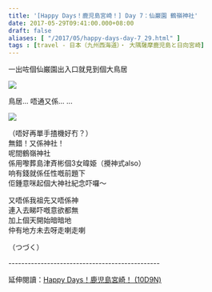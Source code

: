 ```yaml
---
title: '[Happy Days！鹿児島宮崎！] Day 7：仙巌園 鶴嶺神社'
date: 2017-05-29T09:41:00.000+08:00
draft: false
aliases: [ "/2017/05/happy-days-day-7_29.html" ]
tags : [travel - 日本（九州西海道）・ 大隅薩摩鹿児島と日向宮崎]
---
```


一出咗個仙巌園出入口就見到個大鳥居  

[![](https://c1.staticflickr.com/5/4195/34129098804_31abeda2fc_z.jpg)](https://c1.staticflickr.com/5/4195/34129098804_31abeda2fc_z.jpg)

鳥居... 唔通又係... ...  

[![](https://c1.staticflickr.com/5/4224/34129098534_bac96407fc_z.jpg)](https://c1.staticflickr.com/5/4224/34129098534_bac96407fc_z.jpg)

（唔好再單手揸機好冇？）  
無錯！又係神社！  
呢間鶴嶺神社  
係用嚟葬島津斉彬個3女暐姫（攪神式also）  
响有錢就係任性嘅前題下  
佢鍾意咪起個大神社紀念吓囉～  
  
又唔係我祖先又唔係神  
連入去睇吓嘅意欲都無  
加上個天開始暗暗地  
仲有地方未去呀走喇走喇  
  
  
  
（つづく）  
  
\-----------------------------------------------  
  
延伸閱讀：[Happy Days！鹿児島宮崎！ (10D9N)](http://www.hidie.net/2017/06/happy-days10d9n.html)